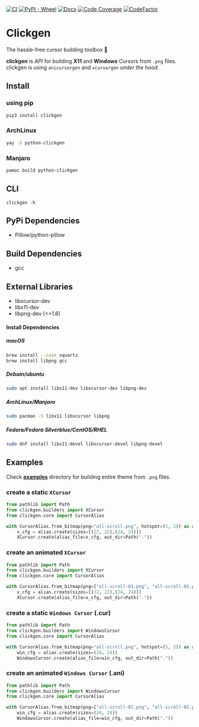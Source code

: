 [![CI](https://github.com/ful1e5/clickgen/workflows/CI/badge.svg)](https://github.com/ful1e5/clickgen/actions)
[![PyPI - Wheel](https://img.shields.io/pypi/wheel/pytype)](https://pypi.org/project/clickgen/#files)
[![Docs](https://readthedocs.org/projects/clickgen/badge/?version=latest)](https://clickgen.readthedocs.io/en/latest/)
[![Code Coverage](https://codecov.io/gh/ful1e5/clickgen/branch/main/graph/badge.svg)](https://codecov.io/gh/ful1e5/clickgen)
[![CodeFactor](https://www.codefactor.io/repository/github/ful1e5/clickgen/badge/main)](https://www.codefactor.io/repository/github/ful1e5/clickgen/overview/main)

# Clickgen

The hassle-free cursor building toolbox 🧰

**clickgen** is _API_ for building **X11** and **Windows** Cursors from `.png` files. clickgen is using `anicursorgen` and `xcursorgen` _under the hood_.

## Install

### using pip

```bash
pip3 install clickgen
```

### ArchLinux

```bash
yay -S python-clickgen
```

### Manjaro

```bash
pamac build python-clickgen
```

## CLI

```
clickgen -h
```

## PyPi Dependencies

- Pillow/python-pillow

## Build Dependencies

- gcc

## External Libraries

- libxcursor-dev
- libx11-dev
- libpng-dev (<=1.6)

#### Install Dependencies

##### macOS

```bash
brew install --cask xquartz
brew install libpng gcc
```

##### Debain/ubuntu

```bash
sudo apt install libx11-dev libxcursor-dev libpng-dev
```

##### ArchLinux/Manjaro

```bash
sudo pacman -S libx11 libxcursor libpng
```

##### Fedora/Fedora Silverblue/CentOS/RHEL

```bash
sudo dnf install libx11-devel libxcursor-devel libpng-devel
```

## Examples

Check [**examples**](https://github.com/ful1e5/clickgen/tree/main/examples) directory for building entire theme from `.png` files.

### create a static `XCursor`

```python
from pathlib import Path
from clickgen.builders import XCursor
from clickgen.core import CursorAlias

with CursorAlias.from_bitmap(png="all-scroll.png", hotspot=(5, 2)) as alias:
    x_cfg = alias.create(sizes=[(22, 22),(24, 24)])
    XCursor.create(alias_file=x_cfg, out_dir=Path("."))

```

### create an animated `XCursor`

```python
from pathlib import Path
from clickgen.builders import XCursor
from clickgen.core import CursorAlias

with CursorAlias.from_bitmap(png=["all-scroll-01.png", "all-scroll-02.png"], hotspot=(5, 2)) as alias:
    x_cfg = alias.create(sizes=[(22, 22),(24, 24)])
    XCursor.create(alias_file=x_cfg, out_dir=Path("."))

```

### create a static `Windows Cursor` (.cur)

```python
from pathlib import Path
from clickgen.builders import WindowsCursor
from clickgen.core import CursorAlias

with CursorAlias.from_bitmap(png="all-scroll.png", hotspot=(5, 2)) as alias:
    win_cfg = alias.create(sizes=(24, 24))
    WindowsCursor.create(alias_file=win_cfg, out_dir=Path("."))

```

### create an animated `Windows Cursor` (.ani)

```python
from pathlib import Path
from clickgen.builders import WindowsCursor
from clickgen.core import CursorAlias

with CursorAlias.from_bitmap(png=["all-scroll-01.png", "all-scroll-02.png"], hotspot=(5, 2)) as alias:
    win_cfg = alias.create(sizes=(24, 24))
    WindowsCursor.create(alias_file=win_cfg, out_dir=Path("."))

```
